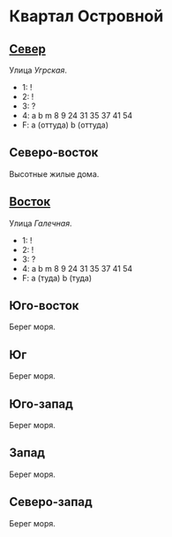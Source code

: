 # Квартал Островной

## [Север](./530160.md)

Улица *Угрская*.

* 1:    !
* 2:    !
* 3:    ?
* 4:    a   b   m
        8   9   24  31  35  37  41  54
* F:    a (оттуда)      b (оттуда)

## Северо-восток

Высотные жилые дома.

## [Восток](./540170.md)

Улица *Галечная*.

* 1:    !
* 2:    !
* 3:    ?
* 4:    a   b   m
        8   9   24  31  35  37  41  54
* F:    a (туда)        b (туда)

## Юго-восток

Берег моря.

## Юг

Берег моря.

## Юго-запад

Берег моря.

## Запад

Берег моря.

## Северо-запад

Берег моря.

